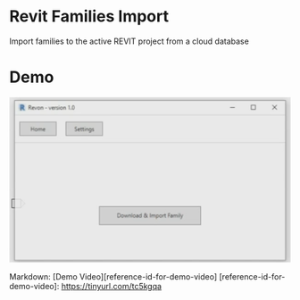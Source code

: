 # Revit Families Import
 Import families to the active REVIT project from a cloud database

# Demo
![Sample screenshot](https://github.com/bakigervalla/Revit-Families-Import/blob/master/Revon.UI/Resources/snapshot.png)

Markdown:
[Demo Video][reference-id-for-demo-video]
[reference-id-for-demo-video]: https://tinyurl.com/tc5kgqa
